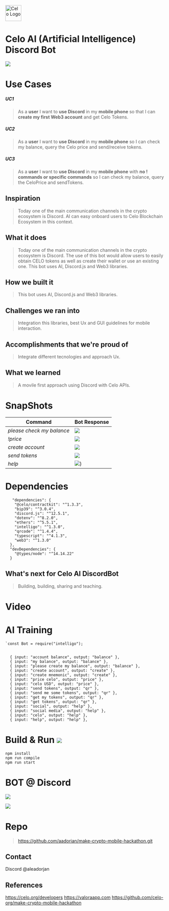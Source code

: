 
<p align="left">
<a href="https://docs.celo.org/" target="_blank">
<img src="https://i.imgur.com/NLrP79B.png" width="50" alt="Celo Logo">
</a>
</p>

# Celo AI (Artificial Intelligence) Discord Bot
![](https://i.imgur.com/vQrAXOC.png)

# Use Cases 
##### UC1
> As a **user** I want to **use Discord** in my **mobile phone** so that I can **create my first Web3 account** and get  Celo Tokens.

##### UC2
> As a **user** I want to **use Discord** in my **mobile phone** so I can check my balance, query the Celo price and send/receive tokens. 
 
 ##### UC3
> As a **user** I want to **use Discord** in my **mobile phone** with **no ! commands or specific commands** so I can check my balance, query the CeloPrice and sendTokens.
> 
## Inspiration

>Today one of the main communication channels in the crypto ecosystem is Discord. AI can easy onboard users to Celo Blockchain Ecosystem in this context.

## What it does

>Today one of the main communication channels in the crypto ecosystem is Discord. The use of this bot would allow users to easily obtain CELO tokens as well as create their wallet or use an existing one. This bot uses AI, Discord.js and Web3 libraries.

## How we built it

>This bot uses AI, Discord.js and Web3 libraries.

## Challenges we ran into

>Integration this libraries, best Ux and GUI guidelines for mobile interaction.
## Accomplishments that we're proud of

>Integrate different tecnologies and  approach Ux.

## What we learned

>A movile first approach using Discord with Celo APIs. 

# SnapShots

| Command    | Bot Response 
| -------- | -------- | 
| *please check my balance*     | ![](https://i.imgur.com/JBdzD8X.png)| 
| *!price*     | ![](https://i.imgur.com/HP7GqJL.png)| 
| *create account*     | ![](https://i.imgur.com/aarUD9E.png)| 
| *send tokens*     | ![](https://i.imgur.com/FSToWTL.png)| 
| *help*     | ![](https://i.imgur.com/aKCFIjp.png))| 


# Dependencies


```json=
   "dependencies": {
    "@celo/contractkit": "^1.3.3",
    "bip39": "^3.0.4",
    "discord.js": "^12.5.1",
    "dotenv": "^8.2.0",
    "ethers": "^5.5.1",
    "intelligo": "^1.3.0",
    "qrcode": "^1.4.4",
    "typescript": "^4.1.3",
    "web3": "^1.3.0"
  },
  "devDependencies": {
    "@types/node": "^14.14.22"
  }

```

## What's next for Celo AI DiscordBot

>Building, building, sharing and teaching.


# Video 


# AI Training 

```javascript=
`const Bot = require("intelligo");


```
```tiddlywiki=
  { input: "account balance", output: "balance" },
  { input: "my balance", output: "balance" },
  { input: "please create my balance", output: "balance" },
  { input: "create account", output: "create" },
  { input: "create mnemonic", output: "create" },
  { input: "price celo", output: "price" },
  { input: "celo USD", output: "price" },
  { input: "send tokens", output: "qr" },
  { input: "send me some tokens", output: "qr" },
  { input: "get my tokens", output: "qr" },
  { input: "get tokens", output: "qr" },
  { input: "social", output: "help" },
  { input: "social media", output: "help" },
  { input: "celo", output: "help" },
  { input: "help", output: "help" },
```










# Build & Run ![](https://i.imgur.com/rgIBNX3.png)

```
npm install
npm run compile
npm run start
```

# BOT @ Discord
 ![](https://i.imgur.com/zv6Yxrt.png)



![](https://i.imgur.com/vQrAXOC.png)


# Repo

>https://github.com/aadorian/make-crypto-mobile-hackathon.git

## Contact

Discord @aleadorjan

>

## References

https://celo.org/developers
https://valoraapp.com
https://github.com/celo-org/make-crypto-mobile-hackathon

